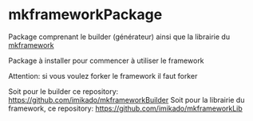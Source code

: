 # mkframeworkPackage
Package comprenant le builder (générateur) ainsi que la librairie du [mkframework](http://www.mkframework.com)

Package à installer pour commencer à utiliser le framework

Attention: si vous voulez forker le framework il faut forker

Soit pour le builder ce repository: https://github.com/imikado/mkframeworkBuilder
Soit pour la librairie du framework, ce repository: https://github.com/imikado/mkframeworkLib

